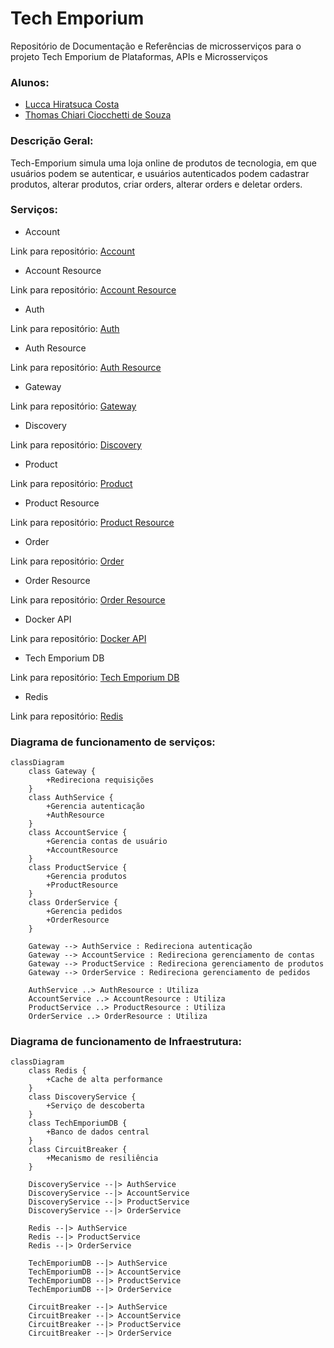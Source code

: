 # Tech Emporium
Repositório de Documentação e Referências de microsserviços para o projeto Tech Emporium de Plataformas, APIs e Microsserviços

### Alunos:
- [Lucca Hiratsuca Costa](https://github.com/LuccaHiratsuca)
- [Thomas Chiari Ciocchetti de Souza](https://github.com/thomaschiari)

### Descrição Geral:
Tech-Emporium simula uma loja online de produtos de tecnologia, em que usuários podem se autenticar, e usuários autenticados podem cadastrar produtos, alterar produtos, criar orders, alterar orders e deletar orders. 

### Serviços: 
- Account

Link para repositório: [Account](https://github.com/LuccaHiratsuca/platform.store.account)

- Account Resource

Link para repositório: [Account Resource](https://github.com/LuccaHiratsuca/platform.store.account-resource)

- Auth

Link para repositório: [Auth](https://github.com/LuccaHiratsuca/platform.store.auth)

- Auth Resource

Link para repositório: [Auth Resource](https://github.com/LuccaHiratsuca/platform.store.auth-resource)

- Gateway

Link para repositório: [Gateway](https://github.com/LuccaHiratsuca/platform.store.gateway)

- Discovery

Link para repositório: [Discovery](https://github.com/LuccaHiratsuca/platform.store.discovery)

- Product

Link para repositório: [Product](https://github.com/thomaschiari/platform.tech-emporium.products)

- Product Resource

Link para repositório: [Product Resource](https://github.com/thomaschiari/platform.tech-emporium.product-resource)

- Order

Link para repositório: [Order](https://github.com/thomaschiari/platform.tech-emporium.orders)

- Order Resource

Link para repositório: [Order Resource](https://github.com/thomaschiari/platform.tech-emporium.order-resource)

- Docker API

Link para repositório: [Docker API](https://github.com/LuccaHiratsuca/platform.store.docker-api)

- Tech Emporium DB

Link para repositório: [Tech Emporium DB](https://github.com/thomaschiari/platform.tech-emporium.db)

- Redis

Link para repositório: [Redis](https://github.com/LuccaHiratsuca/platform.tech-emporium.redis)


### Diagrama de funcionamento de serviços:

```mermaid
classDiagram
    class Gateway {
        +Redireciona requisições
    }
    class AuthService {
        +Gerencia autenticação
        +AuthResource
    }
    class AccountService {
        +Gerencia contas de usuário
        +AccountResource
    }
    class ProductService {
        +Gerencia produtos
        +ProductResource
    }
    class OrderService {
        +Gerencia pedidos
        +OrderResource
    }

    Gateway --> AuthService : Redireciona autenticação
    Gateway --> AccountService : Redireciona gerenciamento de contas
    Gateway --> ProductService : Redireciona gerenciamento de produtos
    Gateway --> OrderService : Redireciona gerenciamento de pedidos

    AuthService ..> AuthResource : Utiliza
    AccountService ..> AccountResource : Utiliza
    ProductService ..> ProductResource : Utiliza
    OrderService ..> OrderResource : Utiliza
```


### Diagrama de funcionamento de Infraestrutura:

```mermaid
classDiagram
    class Redis {
        +Cache de alta performance
    }
    class DiscoveryService {
        +Serviço de descoberta
    }
    class TechEmporiumDB {
        +Banco de dados central
    }
    class CircuitBreaker {
        +Mecanismo de resiliência
    }

    DiscoveryService --|> AuthService
    DiscoveryService --|> AccountService
    DiscoveryService --|> ProductService
    DiscoveryService --|> OrderService

    Redis --|> AuthService
    Redis --|> ProductService
    Redis --|> OrderService

    TechEmporiumDB --|> AuthService
    TechEmporiumDB --|> AccountService
    TechEmporiumDB --|> ProductService
    TechEmporiumDB --|> OrderService

    CircuitBreaker --|> AuthService
    CircuitBreaker --|> AccountService
    CircuitBreaker --|> ProductService
    CircuitBreaker --|> OrderService
```


